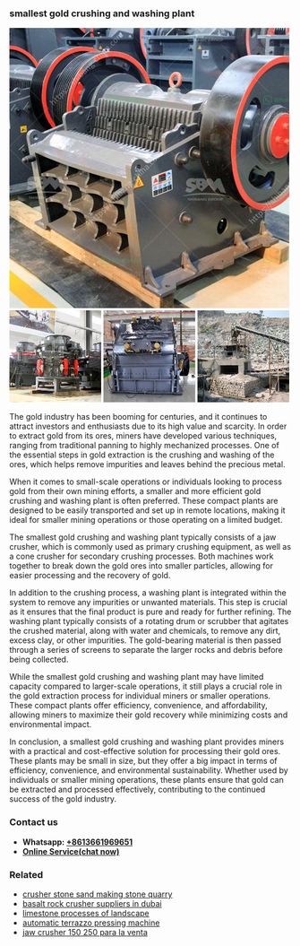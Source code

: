 <h3>smallest gold crushing and washing plant</h3><img src='1708498361.jpg' alt=''><p>The gold industry has been booming for centuries, and it continues to attract investors and enthusiasts due to its high value and scarcity. In order to extract gold from its ores, miners have developed various techniques, ranging from traditional panning to highly mechanized processes. One of the essential steps in gold extraction is the crushing and washing of the ores, which helps remove impurities and leaves behind the precious metal.</p><p>When it comes to small-scale operations or individuals looking to process gold from their own mining efforts, a smaller and more efficient gold crushing and washing plant is often preferred. These compact plants are designed to be easily transported and set up in remote locations, making it ideal for smaller mining operations or those operating on a limited budget.</p><p>The smallest gold crushing and washing plant typically consists of a jaw crusher, which is commonly used as primary crushing equipment, as well as a cone crusher for secondary crushing processes. Both machines work together to break down the gold ores into smaller particles, allowing for easier processing and the recovery of gold.</p><p>In addition to the crushing process, a washing plant is integrated within the system to remove any impurities or unwanted materials. This step is crucial as it ensures that the final product is pure and ready for further refining. The washing plant typically consists of a rotating drum or scrubber that agitates the crushed material, along with water and chemicals, to remove any dirt, excess clay, or other impurities. The gold-bearing material is then passed through a series of screens to separate the larger rocks and debris before being collected.</p><p>While the smallest gold crushing and washing plant may have limited capacity compared to larger-scale operations, it still plays a crucial role in the gold extraction process for individual miners or smaller operations. These compact plants offer efficiency, convenience, and affordability, allowing miners to maximize their gold recovery while minimizing costs and environmental impact.</p><p>In conclusion, a smallest gold crushing and washing plant provides miners with a practical and cost-effective solution for processing their gold ores. These plants may be small in size, but they offer a big impact in terms of efficiency, convenience, and environmental sustainability. Whether used by individuals or smaller mining operations, these plants ensure that gold can be extracted and processed effectively, contributing to the continued success of the gold industry.</p><h3>Contact us</h3><ul><li><strong>Whatsapp:&nbsp;<a href="https://wa.me/8613661969651">+8613661969651</a></strong></li><li><a href="https://swt.shibang-china.com/?git&amp;zhl&amp;smallest gold crushing and washing plant"><strong>Online Service(chat now)</strong></a></li></ul><h3>Related</h3><ul><li><a href='crusher stone sand making stone quarry.md'>crusher stone sand making stone quarry</a></li><li><a href='basalt rock crusher suppliers in dubai.md'>basalt rock crusher suppliers in dubai</a></li><li><a href='limestone processes of landscape.md'>limestone processes of landscape</a></li><li><a href='automatic terrazzo pressing machine.md'>automatic terrazzo pressing machine</a></li><li><a href='jaw crusher 150 250 para la venta.md'>jaw crusher 150 250 para la venta</a></li></ul>